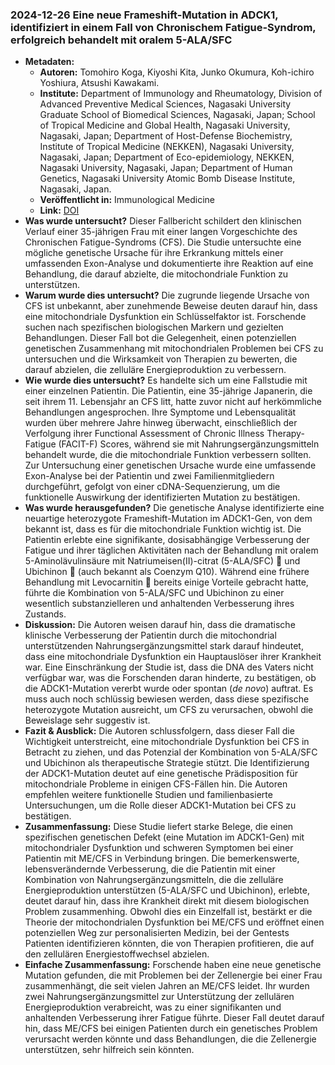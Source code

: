 ### 2024-12-26 Eine neue Frameshift-Mutation in ADCK1, identifiziert in einem Fall von Chronischem Fatigue-Syndrom, erfolgreich behandelt mit oralem 5-ALA/SFC
- **Metadaten:**
    - **Autoren:** Tomohiro Koga, Kiyoshi Kita, Junko Okumura, Koh-ichiro Yoshiura, Atsushi Kawakami.
    - **Institute:** Department of Immunology and Rheumatology, Division of Advanced Preventive Medical Sciences, Nagasaki University Graduate School of Biomedical Sciences, Nagasaki, Japan; School of Tropical Medicine and Global Health, Nagasaki University, Nagasaki, Japan; Department of Host-Defense Biochemistry, Institute of Tropical Medicine (NEKKEN), Nagasaki University, Nagasaki, Japan; Department of Eco-epidemiology, NEKKEN, Nagasaki University, Nagasaki, Japan; Department of Human Genetics, Nagasaki University Atomic Bomb Disease Institute, Nagasaki, Japan.
    - **Veröffentlicht in:** Immunological Medicine
    - **Link:** [DOI](https://doi.org/10.1080/25785826.2024.2445399)
- **Was wurde untersucht?**
Dieser Fallbericht schildert den klinischen Verlauf einer 35-jährigen Frau mit einer langen Vorgeschichte des Chronischen Fatigue-Syndroms (CFS). Die Studie untersuchte eine mögliche genetische Ursache für ihre Erkrankung mittels einer umfassenden Exon-Analyse und dokumentierte ihre Reaktion auf eine Behandlung, die darauf abzielte, die mitochondriale Funktion zu unterstützen.
- **Warum wurde dies untersucht?**
Die zugrunde liegende Ursache von CFS ist unbekannt, aber zunehmende Beweise deuten darauf hin, dass eine mitochondriale Dysfunktion ein Schlüsselfaktor ist. Forschende suchen nach spezifischen biologischen Markern und gezielten Behandlungen. Dieser Fall bot die Gelegenheit, einen potenziellen genetischen Zusammenhang mit mitochondrialen Problemen bei CFS zu untersuchen und die Wirksamkeit von Therapien zu bewerten, die darauf abzielen, die zelluläre Energieproduktion zu verbessern.
- **Wie wurde dies untersucht?**
Es handelte sich um eine Fallstudie mit einer einzelnen Patientin. Die Patientin, eine 35-jährige Japanerin, die seit ihrem 11. Lebensjahr an CFS litt, hatte zuvor nicht auf herkömmliche Behandlungen angesprochen. Ihre Symptome und Lebensqualität wurden über mehrere Jahre hinweg überwacht, einschließlich der Verfolgung ihrer Functional Assessment of Chronic Illness Therapy-Fatigue (FACIT-F) Scores, während sie mit Nahrungsergänzungsmitteln behandelt wurde, die die mitochondriale Funktion verbessern sollten. Zur Untersuchung einer genetischen Ursache wurde eine umfassende Exon-Analyse bei der Patientin und zwei Familienmitgliedern durchgeführt, gefolgt von einer cDNA-Sequenzierung, um die funktionelle Auswirkung der identifizierten Mutation zu bestätigen.
- **Was wurde herausgefunden?**
Die genetische Analyse identifizierte eine neuartige heterozygote Frameshift-Mutation im ADCK1-Gen, von dem bekannt ist, dass es für die mitochondriale Funktion wichtig ist. Die Patientin erlebte eine signifikante, dosisabhängige Verbesserung der Fatigue und ihrer täglichen Aktivitäten nach der Behandlung mit oralem 5-Aminolävulinsäure mit Natriumeisen(II)-citrat (5-ALA/SFC) 💊 und Ubichinon 💊 (auch bekannt als Coenzym Q10). Während eine frühere Behandlung mit Levocarnitin 💊 bereits einige Vorteile gebracht hatte, führte die Kombination von 5-ALA/SFC und Ubichinon zu einer wesentlich substanzielleren und anhaltenden Verbesserung ihres Zustands.
- **Diskussion:**
Die Autoren weisen darauf hin, dass die dramatische klinische Verbesserung der Patientin durch die mitochondrial unterstützenden Nahrungsergänzungsmittel stark darauf hindeutet, dass eine mitochondriale Dysfunktion ein Hauptauslöser ihrer Krankheit war. Eine Einschränkung der Studie ist, dass die DNA des Vaters nicht verfügbar war, was die Forschenden daran hinderte, zu bestätigen, ob die ADCK1-Mutation vererbt wurde oder spontan (*de novo*) auftrat. Es muss auch noch schlüssig bewiesen werden, dass diese spezifische heterozygote Mutation ausreicht, um CFS zu verursachen, obwohl die Beweislage sehr suggestiv ist.
- **Fazit & Ausblick:**
Die Autoren schlussfolgern, dass dieser Fall die Wichtigkeit unterstreicht, eine mitochondriale Dysfunktion bei CFS in Betracht zu ziehen, und das Potenzial der Kombination von 5-ALA/SFC und Ubichinon als therapeutische Strategie stützt. Die Identifizierung der ADCK1-Mutation deutet auf eine genetische Prädisposition für mitochondriale Probleme in einigen CFS-Fällen hin. Die Autoren empfehlen weitere funktionelle Studien und familienbasierte Untersuchungen, um die Rolle dieser ADCK1-Mutation bei CFS zu bestätigen.
- **Zusammenfassung:**
Diese Studie liefert starke Belege, die einen spezifischen genetischen Defekt (eine Mutation im ADCK1-Gen) mit mitochondrialer Dysfunktion und schweren Symptomen bei einer Patientin mit ME/CFS in Verbindung bringen. Die bemerkenswerte, lebensverändernde Verbesserung, die die Patientin mit einer Kombination von Nahrungsergänzungsmitteln, die die zelluläre Energieproduktion unterstützen (5-ALA/SFC und Ubichinon), erlebte, deutet darauf hin, dass ihre Krankheit direkt mit diesem biologischen Problem zusammenhing. Obwohl dies ein Einzelfall ist, bestärkt er die Theorie der mitochondrialen Dysfunktion bei ME/CFS und eröffnet einen potenziellen Weg zur personalisierten Medizin, bei der Gentests Patienten identifizieren könnten, die von Therapien profitieren, die auf den zellulären Energiestoffwechsel abzielen.
- **Einfache Zusammenfassung:**
Forschende haben eine neue genetische Mutation gefunden, die mit Problemen bei der Zellenergie bei einer Frau zusammenhängt, die seit vielen Jahren an ME/CFS leidet. Ihr wurden zwei Nahrungsergänzungsmittel zur Unterstützung der zellulären Energieproduktion verabreicht, was zu einer signifikanten und anhaltenden Verbesserung ihrer Fatigue führte. Dieser Fall deutet darauf hin, dass ME/CFS bei einigen Patienten durch ein genetisches Problem verursacht werden könnte und dass Behandlungen, die die Zellenergie unterstützen, sehr hilfreich sein könnten.